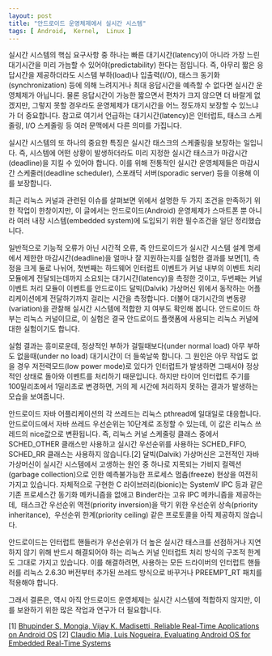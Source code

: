 ```yaml
---
layout: post
title: "안드로이드 운영체제에서 실시간 시스템"
tags: [ Android,  Kernel,  Linux ]
---
```


실시간 시스템의 핵심 요구사항 중 하나는 빠른 대기시간(latency)이 아니라 가장 느린 대기시간을 미리 가늠할 수 있어야(predictability) 한다는 점입니다. 즉, 아무리 짧은 응답시간을 제공하더라도 시스템 부하(load)나 입출력(I/O), 태스크 동기화(synchronization) 등에 의해 느려지거나 최대 응답시간을 예측할 수 없다면 실시간 운영체제가 아닙니다. 물론 응답시간이 가능한 짧으면서 편차가 크지 않으면 더 바랄게 없겠지만, 그렇지 못할 경우라도 운영체제가 대기시간을 어느 정도까지 보장할 수 있느냐가 더 중요합니다. 참고로 여기서 언급하는 대기시간(latency)은 인터럽트, 태스크 스케줄링, I/O 스케줄링 등 여러 문맥에서 다른 의미를 가집니다.

실시간 시스템의 또 하나의 중요한 특징은 실시간 태스크의 스케줄링을 보장하는 일입니다. 즉, 시스템에 어떤 상황이 발생하더라도 미리 지정한 실시간 태스크가 마감시간(deadline)을 지킬 수 있어야 합니다. 이를 위해 전통적인 실시간 운영체제들은 마감시간 스케줄러(deadline scheduler), 스포래딕 서버(sporadic server) 등을 이용해 이를 보장합니다.

최근 리눅스 커널과 관련된 이슈를 살펴보면 위에서 설명한 두 가지 조건을 만족하기 위한 작업이 한창이지만, 이 글에서는 안드로이드(Android) 운영체제가 스마트폰 뿐 아니라 여러 내장 시스템(embedded system)에 도입되기 위한 필수조건을 일단 정리했습니다.

일반적으로 기능적 오류가 아닌 시간적 오류, 즉 안드로이드가 실시간 시스템 설계 명세에서 제한한 마감시간(deadline)을 얼마나 잘 지원하는지를 실험한 결과를 보면[1], 측정을 크게 둘로 나뉘어, 첫번째는 하드웨어 인터럽트 이벤트가 커널 내부의 이벤트 처리 모듈에게 전달되는데까지 소요되는 대기시간(latency)을 측정한 것이고, 두번째는 커널 이벤트 처리 모듈이 이벤트를 안드로이드 달빅(Dalvik) 가상머신 위에서 동작하는 어플리케이션에게 전달하기까지 걸리는 시간을 측정합니다. 더불어 대기시간의 변동량(variation)을 관찰해 실시간 시스템에 적합한 지 여부도 확인해 봅니다. 안드로이드 하부는 리눅스 커널이므로, 이 실험은 결국 안드로이드 플랫폼에 사용되는 리눅스 커널에 대한 실험이기도 합니다.

실험 결과는 흥미로운데, 정상적인 부하가 걸릴때보다(under normal load) 아무 부하도 없을때(under no load) 대기시간이 더 들쑥날쑥 합니다. 그 원인은 아무 작업도 없을 경우 저전력모드(low power mode)로 있다가 인터럽트가 발생하면 그때서야 정상적인 상태로 돌아와 이벤트를 처리하기 때문입니다. 하지만 타이머 인터럽트 주기를 100밀리초에서 1밀리초로 변경하면, 거의 제 시간에 처리하지 못하는 결과가 발생하는 모습을 보여줍니다.

안드로이드 자바 어플리케이션의 각 쓰레드는 리눅스 pthread에 일대일로 대응합니다. 안드로이드에서 자바 쓰레드 우선순위는 10단계로 조정할 수 있는데, 이 값은 리눅스 쓰레드의 nice값으로 변환됩니다. 즉, 리눅스 커널 스케줄링 클래스 중에서 SCHED\_OTHER 클래스만 사용하고 실시간 우선순위를 사용하는 SCHED\_FIFO, SCHED\_RR 클래스는 사용하지 않습니다.[2] 달빅(Dalvik) 가상머신은 고전적인 자바 가상머신이 실시간 시스템에서 고생하는 원인 중 하나로 지목되는 가비지 컬렉션(garbage collection)으로 인한 예측불가능한 프로세스 멈춤(freeze) 현상을 여전히 가지고 있습니다. 자체적으로 구현한 C 라이브러리(bionic)는 SystemV IPC 등과 같은 기존 프로세스간 동기화 메카니즘을 없애고 Binder라는 고유 IPC 메카니즘을 제공하는데,  태스크간 우선순위 역전(priority inversion)을 막기 위한 우선순위 상속(priority inheritance),  우선순위 한계(priority ceiling) 같은 프로토콜을 아직 제공하지 않습니다.

안드로이드는 인터럽트 핸들러가 우선순위가 더 높은 실시간 태스크를 선점하거나 지연하지 않기 위해 반드시 해결되어야 하는 리눅스 커널 인터럽트 처리 방식의 구조적 한계도 그대로 가지고 있습니다. 이를 해결하려면, 사용하는 모든 드라이버의 인터럽트 핸들러를 리눅스 2.6.30 버전부터 추가된 쓰레드 방식으로 바꾸거나 PREEMPT\_RT 패치를 적용해야 합니다.

그래서 결론은, 역시 아직 안드로이드 운영체제는 실시간 시스템에 적합하지 않지만, 이를 보완하기 위한 많은 작업과 연구가 더 필요합니다.

[1]﻿ [Bhupinder S. Mongia, Vijay K. Madisetti, ﻿Reliable Real-Time Applications on Android OS](http://www.ece.gatech.edu/~vkm/Android_Real_Time.pdf)
 [2] [Claudio Mia, Luis Nogueira, Evaluating Android OS for Embedded Real-Time Systems](http://www.cister.isep.ipp.pt/docs/evaluating+android+os+for+embedded+real-time+systems/569/)
